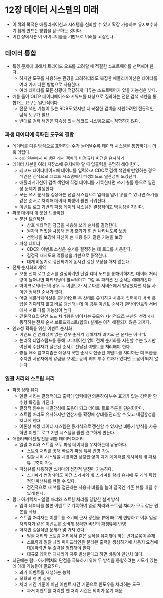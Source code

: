 # 12장 데이터 시스템의 미래

- 이 책의 목적은 애플리케이션과 시스템을 신뢰할 수 있고 확장 가능하며 유지보수하기 쉽게 만드는 방법을 탐구하는 것이다.
- 이번 장에서는 이 아이디어들을 기반으로 미래를 고찰한다.

## 데이터 통합

- 특정 문제에 대해서 트레이드 오프를 고려할 때 적절한 소프트웨어를 선택해야 한다.
    - 하지만 도구를 사용하는 환경을 고려하더라도 복잡한 애플리케이션은 데이터를 여러 가지 다른 방법으로 사용한다.
    - 여러 데이터를 모든 상황에 적합하게 다루는 소프트웨어가 있을 가능성은 낮다.
- 예를 들어 OLTP 데이터베이스와 키워드를 대상으로 질의하는 전문 검색 색인을 통합하는 요구는 일반적이다.
    - 전문 색인 기능이 있는 RDB도 있지만 더 복잡한 검색을 지원하려면 전문적인 탐색 도구가 필요
    - 반대로 검색 색인은 지속성 있는 레코드 시스템으로는 적합하지 않다.

### 파생 데이터에 특화된 도구의 결합

- 데이터를 다른 방식으로 표현하는 수가 늘어날수록 데이터 시스템을 통합하기는 더욱 어렵다.
    - ex) 원본에서 파생된 캐시 객체의 비정규화 버전을 유지하기
- 데이터 사본을 여러 저장소에 유지해야 할 때 입출력을 분명히 해야 한다.
    - 레코드 데이터베이스에 데이터를 입력하고 CDC로 검색 색인에 반영하는 경우 색인은 전적으로 레코드 시스템에서 파생되므로 일관성이 보장된다.
    - 애플리케이션이 검색 색인에 직접 데이터를 기록한다면 쓰기 충돌 등으로 일관성 문제가 발생한다.
    - 모든 쓰기 순서를 결정하는 단일 시스템으로 입력을 밀어 넣을 수 있다면 쓰기를 같은 순서로 처리해 데이터 파생이 훨씬 쉬워진다.
    - 이벤트 로그 기반의 파생 데이터 시스템은 결정적이고 멱등성을 지닌다.
- 파생 데이터 대 분산 트랜잭션
    - 분산 트랜잭션
        - 상호 배타적인 잠금을 사용해 쓰기 순서를 결정한다.
        - 원자적 커밋을 사용해 변경 효과가 한 번 나타나도록 보장
        - 선형성을 보장해 자신이 쓴 내용 읽기 같은 기능을 보장
    - 파생 데이터
        - CDC와 이벤트 소싱은 순서를 결정하는 데 로그를 사용한다.
        - 결정적 재시도와 멱등성을 기반으로 동작한다.
        - 대개 비동기로 갱신되기에 동시간 갱신 보장을 하지 않는다.
- 전체 순서화의 제약
    - 보통 전체 로그 순서를 결정하려면 단일 리더 노드를 통해야하지만 데이터 처리량이 늘어나면 파티셔닝이 필수적이고 그럼 두 파티션 간 순서는 애매해진다.
    - 마이크로서비스의 경우 두 이벤트가 서로 다른 서비스에서 발생했다면 이들 사이엔 정해진 순서가 없다.
    - 어떤 애플리케이션은 클라이언트 측 상태를 유지하고 사용자 입력마다 서버 응답을 기다리지 않고 바로 갱신하는데 이 경우 이벤트 순서가 클라이언트와 서버에서 서로 다를 가능성이 높다.
    - 결론적으로 단일 노드 처리량을 넘어서는 규모와 지리적으로 분산된 설정에서 동작하는 전체 순서 브로드캐스트(합의) 설계는 아직 해결되지 않은 과제다.
- 인과성 획득을 위한 이벤트 순서화
    - 이벤트 간 인과성이 없는 경우 순서가 정해지지 않아도 큰 문제는 아니다.
    - 논리적 타임스탬프를 통해 코디네이션 없이 전체 순서화를 지원할 수는 있지만 여전히 수신자가 잘못된 순서로 전달된 이벤트를 처리해야 한다.
    - 충돌 해소 알고리즘은 예상치 못한 순서로 전송된 이벤트를 처리하는 데 도움을 주지만 사용자에게 알림을 보내는 등의 외부 부수 효과가 있다면 도움이 되지 않는다.

### 일괄 처리와 스트림 처리

- 파생 상태 유지
    - 일괄 처리는 결정적이고 출력이 입력에만 의존하여 부수 효과가 없는 강력한 함수형 특징을 가진다.
    - 결정적 함수는 내결함성에 도움이 되고 데이트 플로 추론을 단순화한다.
    - 스트림 처리도 유사하지만 연산자를 확장해 상태를 관리할 수 있고 내결함성을 지니게 한다.
    - 이론상 파생 데이터 시스템은 동기식으로 갱신할 수 있지만 비동기 방식을 사용하면 이벤트 로그 기반 시스템을 훨씬 견고하게 만든다.
- 애플리케이션 발전을 위한 데이터 재처리
    - 일괄 처리와 스트림 모두 파생 데이터를 유지하는데 유용하다.
        - 스트림 처리를 통해 빠르게 파생 뷰에 반영 가능
        - 일괄 처리 시스템을 사용하면 상당한 양의 과거 데이터를 재처리해 새 파생뷰 구축이 가능
    - 파생뷰를 사용하면 스키마의 점진적 발전이 가능하다.
        - 스키마가 변경되어도 이전 스키마와 새 스키마를 함께 유지에 두 개의 독립적인 파생뷰를 만들 수 있다.
        - 점진적으로 새 뷰를 접근하는 사용자 비율을 늘려 결국엔 기존 뷰를 내릴 수 있게 된다.
- 람다 아키텍처 - 일괄 처리와 스트림 처리를 결합한 설계 방식
    - 입력 데이터를 불변 이벤트로 기록하여 일괄 처리와 스트림 처리가 모두 같은 원본을 사용
    - 스트림 처리자는 이벤트를 소비해 근사 갱신을 뷰에 빠르게 반영하고 이후 일괄 처리자가 같은 이벤트를 소비해 정확한 버전의 파생뷰에 반영
    - 하지만 실질적인 문제가 몇 가지 있다.
        - 일괄 처리와 스트림 처리에서 같은 로직을 유지해야 하는 번거로움이 존재
        - 스트림과 일괄 처리 파이프라인은 분리된 출력을 생성하기에 사용자 요청에 대응하려면 두 출력을 병합해야 한다.
        - 대규모 데이터 재처리가 자주 발생한다고 하면 비용이 만만치 않다.
- 최근에는 람다 아키텍처의 단점을 극복하기 위해 두 방식을 통합하려는 시도가 있는데 아래 기능들이 필요하다.
    - 과거 이벤트를 재생하는 능력
    - 정확히 한 번 실행
    - 처리 시간 기준이 아닌 이벤트 시간 기준으로 윈도우를 처리하는 도구
        - 과거 이벤트를 처리할 땐 처리 시간은 의미가 없기 때문

